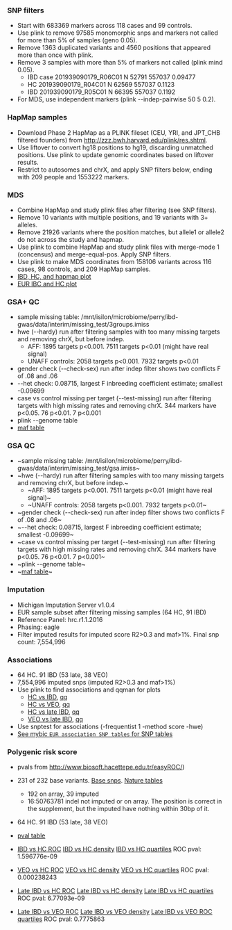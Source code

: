 ### SNP filters
* Start with 683369 markers across 118 cases and 99 controls. 
* Use plink to remove 97585 monomorphic snps and markers not called for more than 5% of samples (geno 0.05). 
* Remove 1363 duplicated variants and 4560 positions that appeared more than once with plink.
* Remove 3 samples with more than 5% of markers not called (plink mind 0.05).
    *   IBD case 201939090179_R06C01          N    52791   557037  0.09477
    *   HC 201939090179_R04C01          N    62569   557037   0.1123
    *   IBD 201939090179_R05C01          N    66395   557037   0.1192
* For MDS, use independent markers (plink --indep-pairwise 50 5 0.2).

### HapMap samples
* Download Phase 2 HapMap as a PLINK fileset (CEU, YRI, and JPT_CHB filtered founders) from http://zzz.bwh.harvard.edu/plink/res.shtml.
* Use liftover to convert hg18 positions to hg19, discarding unmatched positions. Use plink to update genomic coordinates based on liftover results.
* Restrict to autosomes and chrX, and apply SNP filters below, ending with 209 people and 1553222 markers.

### MDS
* Combine HapMap and study plink files after filtering (see SNP filters). 
* Remove 10 variants with multiple positions, and 19 variants with 3+ alleles.
* Remove 21926 variants where the position matches, but allele1 or allele2 do not across the study and hapmap.
* Use plink to combine HapMap and study plink files with merge-mode 1 (concensus) and merge-equal-pos. Apply SNP filters.
* Use plink to make MDS coordinates from 158106 variants across 116 cases, 98 controls, and 209 HapMap samples.
* [IBD, HC, and hapmap plot](plots/hapmap_mds.png)
* [EUR IBC and HC plot](plots/eur_mds.png)

### GSA+ QC
* sample missing table: /mnt/isilon/microbiome/perry/ibd-gwas/data/interim/missing_test/3groups.imiss
* hwe (--hardy) run after filtering samples with too many missing targets and removing chrX, but before indep. 
    * AFF: 1895 targets p<0.001. 7511 targets p<0.01 (might have real signal)
    * UNAFF controls: 2058 targets p<0.001. 7932 targets p<0.01
* gender check (--check-sex) run after indep filter shows two conflicts F of .08 and .06
* --het check: 0.08715, largest F inbreeding coefficient estimate; smallest -0.09699
* case vs control missing per target (--test-missing) run after filtering targets with high missing rates and removing chrX. 344 markers have p<0.05. 76 p<0.01. 7 p<0.001
* plink --genome table
* [maf table](tables/maf.md)

### GSA QC
* ~sample missing table: /mnt/isilon/microbiome/perry/ibd-gwas/data/interim/missing_test/gsa.imiss~
* ~hwe (--hardy) run after filtering samples with too many missing targets and removing chrX, but before indep.~
    * ~AFF: 1895 targets p<0.001. 7511 targets p<0.01 (might have real signal)~
    * ~UNAFF controls: 2058 targets p<0.001. 7932 targets p<0.01~
* ~gender check (--check-sex) run after indep filter shows two conflicts F of .08 and .06~
* ~--het check: 0.08715, largest F inbreeding coefficient estimate; smallest -0.09699~
* ~case vs control missing per target (--test-missing) run after filtering targets with high missing rates and removing chrX. 344 markers have p<0.05. 76 p<0.01. 7 p<0.001~
* ~plink --genome table~
* ~[maf table](tables/maf.md)~
    
### Imputation
* Michigan Imputation Server v1.0.4
* EUR sample subset after filtering missing samples (64 HC, 91 IBD)
* Reference Panel: hrc.r1.1.2016
* Phasing: eagle
* Filter imputed results for imputed score R2>0.3 and maf>1%. Final snp count: 7,554,996

### Associations
* 64 HC. 91 IBD (53 late, 38 VEO)
* 7,554,996 imputed snps (imputed R2>0.3 and maf>1%)
* Use plink to find associations and qqman for plots
    * [HC vs IBD](plots/manhattan.all.png), [qq](plots/qq.all.png)
    * [HC vs VEO](plots/manhattan.early.png), [qq](plots/qq.early.png)
    * [HC vs late IBD](plots/manhattan.late.png), [qq](plots/qq.late.png)
    * [VEO vs late IBD](plots/manhattan.ibd_all.png), [qq](plots/qq.ibd_all.png)
* Use snptest for associations (-frequentist 1 -method score -hwe)    
* [See mybic `EUR association SNP tables` for SNP tables](http://mybic.chop.edu/labs/devoto_lab/ibd-gwas/)

### Polygenic risk score
* pvals from http://www.biosoft.hacettepe.edu.tr/easyROC/)
* 231 of 232 base variants. [Base snps](https://www.ncbi.nlm.nih.gov/pmc/articles/PMC4881818/). [Nature tables](https://www.nature.com/articles/ng.3359#supplementary-information)
    * 192 on array, 39 imputed
    * 16:50763781 indel not imputed or on array. The position is correct in the supplement, but the imputed have nothing within 30bp of it.

* 64 HC. 91 IBD (53 late, 38 VEO)
* [pval table](tables/prs.md)
* [IBD vs HC ROC](plots/all.eur.prs.roc.png) [IBD vs HC density](plots/all.eur.prs.density.png) [IBD vs HC quartiles](plots/all.eur.prs.quartiles.png) ROC pval: 1.596776e-09
* [VEO vs HC ROC](plots/early.eur.prs.roc.png) [VEO vs HC density](plots/early.eur.prs.density.png) [VEO vs HC quartiles](plots/early.eur.prs.quartiles.png) ROC pval: 0.000238243
* [Late IBD vs HC ROC](plots/late.eur.prs.roc.png) [Late IBD vs HC density](plots/late.eur.prs.density.png) [Late IBD vs HC quartiles](plots/late.eur.prs.quartiles.png) ROC pval: 6.77093e-09
* [Late IBD vs VEO ROC](plots/ibd_all.eur.prs.roc.png) [Late IBD vs VEO density](plots/ibd_all.eur.prs.density.png) [Late IBD vs VEO ROC quartiles](plots/ibd_all.eur.prs.quartiles.png) ROC pval: 	0.7775863
